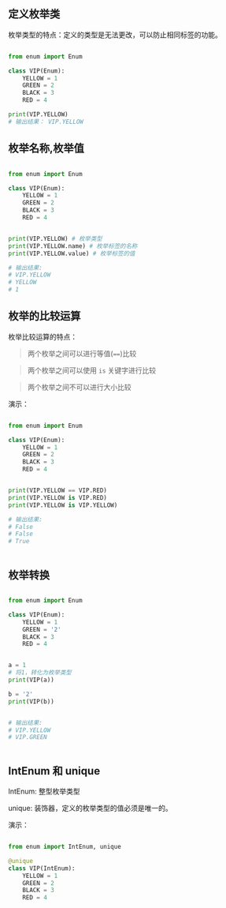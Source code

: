 ## 定义枚举类

枚举类型的特点：定义的类型是无法更改，可以防止相同标签的功能。


```python

from enum import Enum

class VIP(Enum):
    YELLOW = 1
    GREEN = 2
    BLACK = 3
    RED = 4

print(VIP.YELLOW)
# 输出结果： VIP.YELLOW


```

## 枚举名称,枚举值

```python

from enum import Enum

class VIP(Enum):
    YELLOW = 1
    GREEN = 2
    BLACK = 3
    RED = 4


print(VIP.YELLOW) # 枚举类型
print(VIP.YELLOW.name) # 枚举标签的名称
print(VIP.YELLOW.value) # 枚举标签的值

# 输出结果:
# VIP.YELLOW
# YELLOW
# 1


```

## 枚举的比较运算

枚举比较运算的特点：


> 两个枚举之间可以进行等值(`==`)比较

> 两个枚举之间可以使用 `is` 关键字进行比较

> 两个枚举之间不可以进行大小比较


演示：

```python

from enum import Enum

class VIP(Enum):
    YELLOW = 1
    GREEN = 2
    BLACK = 3
    RED = 4


print(VIP.YELLOW == VIP.RED)
print(VIP.YELLOW is VIP.RED)
print(VIP.YELLOW is VIP.YELLOW)

# 输出结果:
# False
# False
# True



```

## 枚举转换

```python

from enum import Enum

class VIP(Enum):
    YELLOW = 1
    GREEN = '2'
    BLACK = 3
    RED = 4


a = 1
# 将1，转化为枚举类型
print(VIP(a))

b = '2'
print(VIP(b))


# 输出结果:
# VIP.YELLOW
# VIP.GREEN



```



## IntEnum 和 unique

IntEnum: 整型枚举类型

unique: 装饰器，定义的枚举类型的值必须是唯一的。

演示：

```python

from enum import IntEnum, unique

@unique
class VIP(IntEnum):
    YELLOW = 1
    GREEN = 2
    BLACK = 3
    RED = 4
```























####
